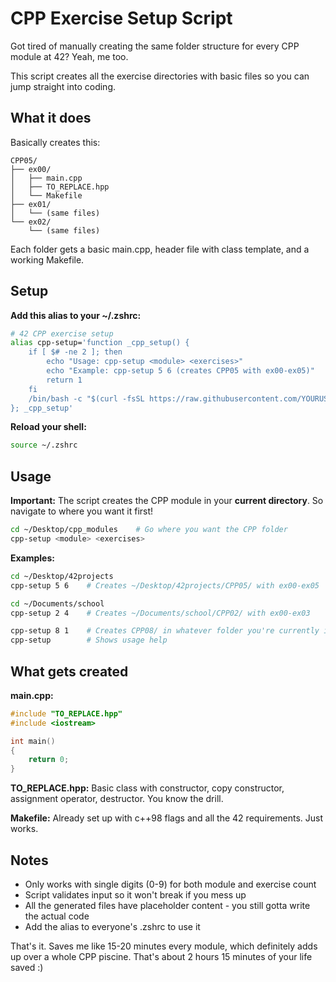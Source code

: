 # CPP Exercise Setup Script

Got tired of manually creating the same folder structure for every CPP module at 42? Yeah, me too.

This script creates all the exercise directories with basic files so you can jump straight into coding.

## What it does

Basically creates this:
```
CPP05/
├── ex00/
│   ├── main.cpp
│   ├── TO_REPLACE.hpp  
│   └── Makefile
├── ex01/
│   └── (same files)
└── ex02/
    └── (same files)
```

Each folder gets a basic main.cpp, header file with class template, and a working Makefile.

## Setup

**Add this alias to your ~/.zshrc:**
```bash
# 42 CPP exercise setup
alias cpp-setup='function _cpp_setup() { 
    if [ $# -ne 2 ]; then
        echo "Usage: cpp-setup <module> <exercises>"
        echo "Example: cpp-setup 5 6 (creates CPP05 with ex00-ex05)"
        return 1
    fi
    /bin/bash -c "$(curl -fsSL https://raw.githubusercontent.com/YOURUSERNAME/YOURREPO/main/setup-cpp.sh)" $1 $2
}; _cpp_setup'
```

**Reload your shell:**
```bash
source ~/.zshrc
```

## Usage

**Important:** The script creates the CPP module in your **current directory**. So navigate to where you want it first!

```bash
cd ~/Desktop/cpp_modules    # Go where you want the CPP folder
cpp-setup <module> <exercises>
```

**Examples:**
```bash
cd ~/Desktop/42projects
cpp-setup 5 6    # Creates ~/Desktop/42projects/CPP05/ with ex00-ex05

cd ~/Documents/school
cpp-setup 2 4    # Creates ~/Documents/school/CPP02/ with ex00-ex03  

cpp-setup 8 1    # Creates CPP08/ in whatever folder you're currently in
cpp-setup        # Shows usage help
```

## What gets created

**main.cpp:**
```cpp
#include "TO_REPLACE.hpp"
#include <iostream>

int main()
{
    return 0;
}
```

**TO_REPLACE.hpp:**
Basic class with constructor, copy constructor, assignment operator, destructor. You know the drill.

**Makefile:**
Already set up with c++98 flags and all the 42 requirements. Just works.

## Notes

- Only works with single digits (0-9) for both module and exercise count
- Script validates input so it won't break if you mess up
- All the generated files have placeholder content - you still gotta write the actual code
- Add the alias to everyone's .zshrc to use it

That's it. Saves me like 15-20 minutes every module, which definitely adds up over a whole CPP piscine. That's about 2 hours 15 minutes of your life saved :)
